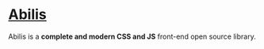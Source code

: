 # [Abilis](https://abilis.io)

Abilis is a **complete and modern CSS and JS** front-end open source library.
